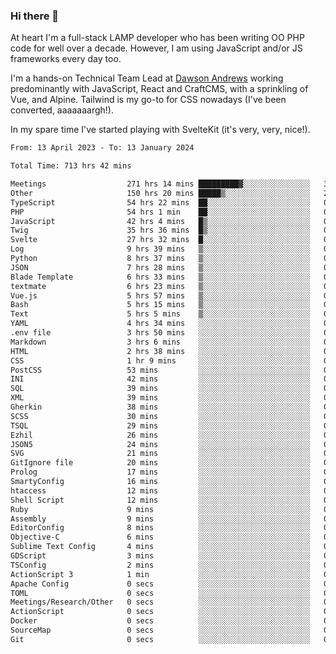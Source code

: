 ### Hi there 👋

<!--
**JamesNock/JamesNock** is a ✨ _special_ ✨ repository because its `README.md` (this file) appears on your GitHub profile.

Here are some ideas to get you started:

- 🔭 I’m currently working on ...
- 🌱 I’m currently learning ...
- 👯 I’m looking to collaborate on ...
- 🤔 I’m looking for help with ...
- 💬 Ask me about ...
- 📫 How to reach me: ...
- 😄 Pronouns: ...
- ⚡ Fun fact: ...
-->
At heart I'm a full-stack LAMP developer who has been writing OO PHP code for well over a decade. However, I am using JavaScript and/or JS frameworks every day too.

I'm a hands-on Technical Team Lead at [Dawson Andrews](https://www.dawsonandrews.com/) working predominantly with JavaScript, React and CraftCMS, with a sprinkling of Vue, and Alpine. Tailwind is my go-to for CSS nowadays (I've been converted, aaaaaaargh!).

In my spare time I've started playing with SvelteKit (it's very, very, nice!).

<!--START_SECTION:waka-->

```txt
From: 13 April 2023 - To: 13 January 2024

Total Time: 713 hrs 42 mins

Meetings                  271 hrs 14 mins █████████▓░░░░░░░░░░░░░░░   38.02 %
Other                     150 hrs 20 mins █████▒░░░░░░░░░░░░░░░░░░░   21.07 %
TypeScript                54 hrs 22 mins  ██░░░░░░░░░░░░░░░░░░░░░░░   07.62 %
PHP                       54 hrs 1 min    ██░░░░░░░░░░░░░░░░░░░░░░░   07.57 %
JavaScript                42 hrs 4 mins   █▒░░░░░░░░░░░░░░░░░░░░░░░   05.90 %
Twig                      35 hrs 36 mins  █▒░░░░░░░░░░░░░░░░░░░░░░░   04.99 %
Svelte                    27 hrs 32 mins  █░░░░░░░░░░░░░░░░░░░░░░░░   03.86 %
Log                       9 hrs 39 mins   ▒░░░░░░░░░░░░░░░░░░░░░░░░   01.35 %
Python                    8 hrs 37 mins   ▒░░░░░░░░░░░░░░░░░░░░░░░░   01.21 %
JSON                      7 hrs 28 mins   ▒░░░░░░░░░░░░░░░░░░░░░░░░   01.05 %
Blade Template            6 hrs 33 mins   ▒░░░░░░░░░░░░░░░░░░░░░░░░   00.92 %
textmate                  6 hrs 23 mins   ▒░░░░░░░░░░░░░░░░░░░░░░░░   00.90 %
Vue.js                    5 hrs 57 mins   ▒░░░░░░░░░░░░░░░░░░░░░░░░   00.83 %
Bash                      5 hrs 15 mins   ▒░░░░░░░░░░░░░░░░░░░░░░░░   00.74 %
Text                      5 hrs 5 mins    ▒░░░░░░░░░░░░░░░░░░░░░░░░   00.71 %
YAML                      4 hrs 34 mins   ░░░░░░░░░░░░░░░░░░░░░░░░░   00.64 %
.env file                 3 hrs 50 mins   ░░░░░░░░░░░░░░░░░░░░░░░░░   00.54 %
Markdown                  3 hrs 6 mins    ░░░░░░░░░░░░░░░░░░░░░░░░░   00.44 %
HTML                      2 hrs 38 mins   ░░░░░░░░░░░░░░░░░░░░░░░░░   00.37 %
CSS                       1 hr 9 mins     ░░░░░░░░░░░░░░░░░░░░░░░░░   00.16 %
PostCSS                   53 mins         ░░░░░░░░░░░░░░░░░░░░░░░░░   00.13 %
INI                       42 mins         ░░░░░░░░░░░░░░░░░░░░░░░░░   00.10 %
SQL                       39 mins         ░░░░░░░░░░░░░░░░░░░░░░░░░   00.09 %
XML                       39 mins         ░░░░░░░░░░░░░░░░░░░░░░░░░   00.09 %
Gherkin                   38 mins         ░░░░░░░░░░░░░░░░░░░░░░░░░   00.09 %
SCSS                      30 mins         ░░░░░░░░░░░░░░░░░░░░░░░░░   00.07 %
TSQL                      29 mins         ░░░░░░░░░░░░░░░░░░░░░░░░░   00.07 %
Ezhil                     26 mins         ░░░░░░░░░░░░░░░░░░░░░░░░░   00.06 %
JSON5                     24 mins         ░░░░░░░░░░░░░░░░░░░░░░░░░   00.06 %
SVG                       21 mins         ░░░░░░░░░░░░░░░░░░░░░░░░░   00.05 %
GitIgnore file            20 mins         ░░░░░░░░░░░░░░░░░░░░░░░░░   00.05 %
Prolog                    17 mins         ░░░░░░░░░░░░░░░░░░░░░░░░░   00.04 %
SmartyConfig              16 mins         ░░░░░░░░░░░░░░░░░░░░░░░░░   00.04 %
htaccess                  12 mins         ░░░░░░░░░░░░░░░░░░░░░░░░░   00.03 %
Shell Script              12 mins         ░░░░░░░░░░░░░░░░░░░░░░░░░   00.03 %
Ruby                      9 mins          ░░░░░░░░░░░░░░░░░░░░░░░░░   00.02 %
Assembly                  9 mins          ░░░░░░░░░░░░░░░░░░░░░░░░░   00.02 %
EditorConfig              8 mins          ░░░░░░░░░░░░░░░░░░░░░░░░░   00.02 %
Objective-C               6 mins          ░░░░░░░░░░░░░░░░░░░░░░░░░   00.02 %
Sublime Text Config       4 mins          ░░░░░░░░░░░░░░░░░░░░░░░░░   00.01 %
GDScript                  3 mins          ░░░░░░░░░░░░░░░░░░░░░░░░░   00.01 %
TSConfig                  2 mins          ░░░░░░░░░░░░░░░░░░░░░░░░░   00.01 %
ActionScript 3            1 min           ░░░░░░░░░░░░░░░░░░░░░░░░░   00.00 %
Apache Config             0 secs          ░░░░░░░░░░░░░░░░░░░░░░░░░   00.00 %
TOML                      0 secs          ░░░░░░░░░░░░░░░░░░░░░░░░░   00.00 %
Meetings/Research/Other   0 secs          ░░░░░░░░░░░░░░░░░░░░░░░░░   00.00 %
ActionScript              0 secs          ░░░░░░░░░░░░░░░░░░░░░░░░░   00.00 %
Docker                    0 secs          ░░░░░░░░░░░░░░░░░░░░░░░░░   00.00 %
SourceMap                 0 secs          ░░░░░░░░░░░░░░░░░░░░░░░░░   00.00 %
Git                       0 secs          ░░░░░░░░░░░░░░░░░░░░░░░░░   00.00 %
```

<!--END_SECTION:waka-->
